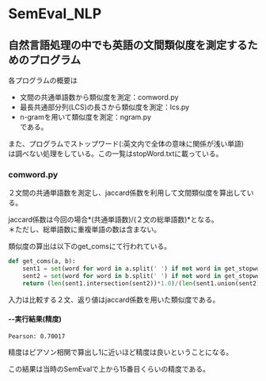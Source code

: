 # SemEval_NLP
## 自然言語処理の中でも英語の文間類似度を測定するためのプログラム

各プログラムの概要は
* 文間の共通単語数から類似度を測定：comword.py
* 最長共通部分列(LCS)の長さから類似度を測定：lcs.py
* n-gramを用いて類似度を測定：ngram.py  
である。

また、プログラムでストップワード(:英文内で全体の意味に関係が浅い単語)  
は調べない処理をしている。この一覧はstopWord.txtに載っている。

### comword.py
２文間の共通単語数を測定し、jaccard係数を利用して文間類似度を算出している。

jaccard係数は今回の場合*(共通単語数)/(２文の総単語数)*となる。  
＊ただし、総単語数に重複単語の数は含まない。

類似度の算出は以下のget_comsにて行われている。
```python
def get_coms(a, b):
	sent1 = set(word for word in a.split(' ') if not word in get_stopword())
	sent2 = set(word for word in b.split(' ') if not word in get_stopword())
	return (len(sent1.intersection(sent2))*1.0)/(len(sent1.union(sent2))*1.0)
```
入力は比較する２文、返り値はjaccard係数を用いた類似度である。

#### --実行結果(精度)
```
Pearson: 0.70017
```

精度はピアソン相関で算出し1に近いほど精度は良いということになる。

この結果は当時のSemEvalで上から15番目くらいの精度である。


